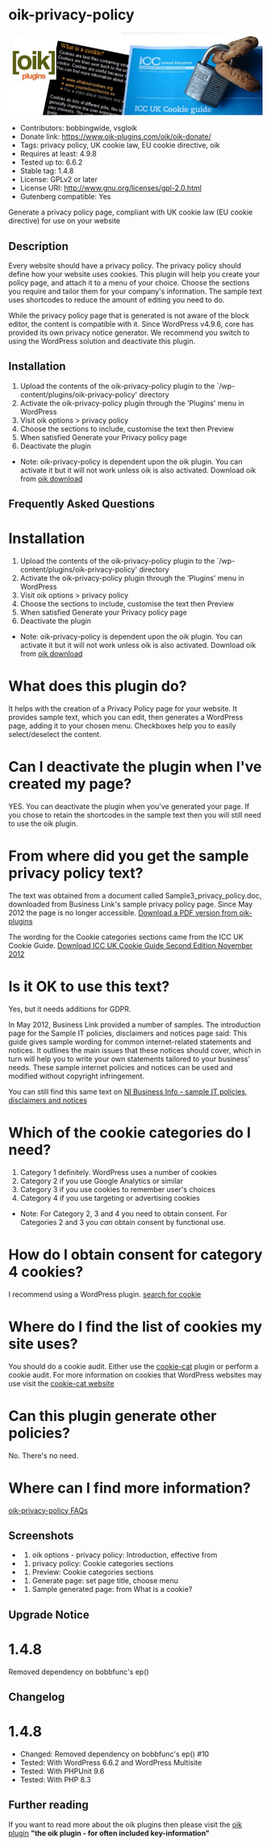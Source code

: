 # oik-privacy-policy 
![banner](assets/oik-privacy-policy-banner-772x250.jpg)
* Contributors: bobbingwide, vsgloik
* Donate link: https://www.oik-plugins.com/oik/oik-donate/
* Tags: privacy policy, UK cookie law, EU cookie directive, oik
* Requires at least: 4.9.8
* Tested up to: 6.6.2
* Stable tag: 1.4.8
* License: GPLv2 or later
* License URI: http://www.gnu.org/licenses/gpl-2.0.html
* Gutenberg compatible: Yes

Generate a privacy policy page, compliant with UK cookie law (EU cookie directive) for use on your website

## Description 
Every website should have a privacy policy. The privacy policy should define how your website uses cookies.
This plugin will help you create your policy page, and attach it to a menu of your choice.
Choose the sections you require and tailor them for your company's information.
The sample text uses shortcodes to reduce the amount of editing you need to do.

While the privacy policy page that is generated is not aware of the block editor, the content is compatible with it.
Since WordPress v4.9.6, core has provided its own privacy notice generator.
We recommend you switch to using the WordPress solution and deactivate this plugin.


## Installation 
1. Upload the contents of the oik-privacy-policy plugin to the `/wp-content/plugins/oik-privacy-policy' directory
1. Activate the oik-privacy-policy plugin through the 'Plugins' menu in WordPress
1. Visit oik options > privacy policy
1. Choose the sections to include, customise the text then Preview
1. When satisfied Generate your Privacy policy page
1. Deactivate the plugin

* Note: oik-privacy-policy is dependent upon the oik plugin. You can activate it but it will not work unless oik is also activated.
Download oik from
[oik download](https://wordpress.org/plugins/oik/)

## Frequently Asked Questions 
# Installation 

1. Upload the contents of the oik-privacy-policy plugin to the `/wp-content/plugins/oik-privacy-policy' directory
1. Activate the oik-privacy-policy plugin through the 'Plugins' menu in WordPress
1. Visit oik options > privacy policy
1. Choose the sections to include, customise the text then Preview
1. When satisfied Generate your Privacy policy page
1. Deactivate the plugin

* Note: oik-privacy-policy is dependent upon the oik plugin. You can activate it but it will not work unless oik is also activated.
Download oik from
[oik download](https://wordpress.org/plugins/oik/)

# What does this plugin do? 
It helps with the creation of a Privacy Policy page for your website.
It provides sample text, which you can edit, then generates a WordPress page, adding it to your chosen menu.
Checkboxes help you to easily select/deselect the content.

# Can I deactivate the plugin when I've created my page? 
YES. You can deactivate the plugin when you've generated your page.
If you chose to retain the shortcodes in the sample text then you will still need to use the oik plugin.

# From where did you get the sample privacy policy text? 
The text was obtained from a document called Sample3_privacy_policy.doc, downloaded from Business Link's sample privacy policy page.
Since May 2012 the page is no longer accessible.
[Download a PDF version from oik-plugins](https://www.oik-plugins.com/wp-content/uploads/2012/05/Sample3_privacy_policy.pdf)

The wording for the Cookie categories sections came from the ICC UK Cookie Guide.
[Download ICC UK Cookie Guide Second Edition November 2012](https://www.cookielaw.org/media/1096/icc_uk_cookiesguide_revnov.pdf)

# Is it OK to use this text? 
Yes, but it needs additions for GDPR.

In May 2012, Business Link provided a number of samples. The introduction page for the Sample IT policies, disclaimers and notices page said:
This guide gives sample wording for common internet-related statements and notices. It outlines the main issues that these notices should cover, which in turn will help you to write your own statements tailored to your business' needs. These sample internet policies and notices can be used and modified without copyright infringement.

You can still find this same text on [NI Business Info - sample IT policies, disclaimers and notices](https://nibusinessinfo.co.uk/content/sample-it-policies-disclaimers-and-notices)

# Which of the cookie categories do I need? 

1. Category 1 definitely. WordPress uses a number of cookies
1. Category 2 if you use Google Analytics or similar
1. Category 3 if you use cookies to remember user's choices
1. Category 4 if you use targeting or advertising cookies

* Note: For Category 2, 3 and 4 you need to obtain consent.
For Categories 2 and 3 you *can* obtain consent by functional use.

# How do I obtain consent for category 4 cookies? 
I recommend using a WordPress plugin.
[search for cookie](https://wordpress.org/plugins/search/cookie/)

# Where do I find the list of cookies my site uses? 
You should do a cookie audit.
Either use the [cookie-cat](https://www.wordpress.org/plugins/cookie-cat/) plugin or perform a cookie audit.
For more information on cookies that WordPress websites may use visit the [cookie-cat website](https://www.cookie-cat.co.uk)


# Can this plugin generate other policies? 
No. There's no need.

# Where can I find more information? 
[oik-privacy-policy FAQs](https://www.oik-plugins.com/oik-plugins/privacy-policy-page-generator/?oik-tab=faq)

## Screenshots 
* 1. oik options - privacy policy: Introduction, effective from
* 1. privacy policy: Cookie categories sections
* 1. Preview: Cookie categories sections
* 1. Generate page: set page title, choose menu
* 1. Sample generated page: from What is a cookie?

## Upgrade Notice 
# 1.4.8 
Removed dependency on bobbfunc's ep()

## Changelog 
# 1.4.8 
* Changed: Removed dependency on bobbfunc's ep() #10
* Tested: With WordPress 6.6.2 and WordPress Multisite
* Tested: With PHPUnit 9.6
* Tested: With PHP 8.3

## Further reading 
If you want to read more about the oik plugins then please visit the
[oik plugin](https://www.oik-plugins.com/oik)
**"the oik plugin - for often included key-information"**
